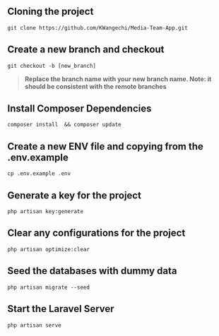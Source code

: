 ## Cloning the project
`` git clone https://github.com/KWangechi/Media-Team-App.git ``


## Create a new branch and checkout
`` git checkout -b [new_branch] ``

> **Replace the branch name with your new branch name. Note: it should be consistent with the remote branches**


## Install Composer Dependencies
`` composer install  && composer update ``


## Create a new ENV file and copying from the .env.example
`` cp .env.example .env ``


## Generate a key for the project
`` php artisan key:generate ``


## Clear any configurations for the project
`` php artisan optimize:clear ``


## Seed the databases with dummy data
`` php artisan migrate --seed ``


## Start the Laravel Server
`` php artisan serve ``
